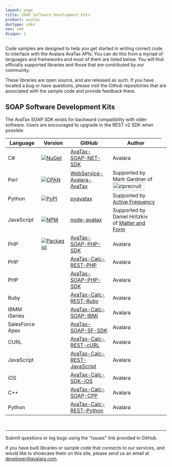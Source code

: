 ```yaml
---
layout: page
title: SOAP Software Development Kits
product: avaTax
doctype: sdks
nav: sdk
disqus: 1
---
```


Code samples are designed to help you get started in writing correct code to interface with the Avalara AvaTax APIs. You can do this from a myriad of languages and frameworks and most of them are listed below. You will find officially supported libraries and those that are contributed by our community.

These libraries are open source, and are released as such. If you have located a bug or have questions, please visit the Github repositories that are associated with the sample code and provide feedback there.

<h2>SOAP Software Development Kits</h2>

The AvaTax SOAP SDK exists for backward compatibility with older software.  Users are encouraged to upgrade to the REST v2 SDK when possible.

<div class="mobile-table">
    <table class="styled-table">
        <thead>
            <tr>
                <th>Language</th>
                <th>Version</th>
                <th>GitHub</th>
                <th>Author</th>
                <!-- removing until we have resources associated
                <th>Resources</th> -->
            </tr>
        </thead>
        <tbody>
        <tr>
            <td>C#</td>
            <td><a href="https://www.nuget.org/packages/Avalara.AvaTax.SoapClient/"><img src="https://img.shields.io/nuget/v/Avalara.AvaTax.SoapClient.svg?style=plastic" title="NuGet" alt="NuGet"/></a></td>
            <td><a href="https://github.com/avadev/AvaTax-SOAP-NET-SDK">AvaTax-SOAP-NET-SDK</a></td>
            <td>Avalara</td>
            <td></td>
        </tr>
        <tr>
            <td>Perl</td>
            <td><a href="https://metacpan.org/release/WebService-Avalara-AvaTax"><img src="https://img.shields.io/cpan/v/WebService-Avalara-AvaTax.svg?style=plastic" title="CPAN" alt="CPAN"/></a></td>
            <td><a href="https://github.com/mjgardner/WebService-Avalara-AvaTax">WebService-Avalara-AvaTax</a></td>
            <td>Supported by Mark Gardner of <a href="http://www.ziprecruiter.com"><img src="/public/images/blog/ziprecruiter_logo.png" alt="ziprecruiter.com" width="98" height="25" /></a></td>
            <td></td>
        </tr>
        <tr>
            <td>Python</td>
            <td><a href="https://pypi.python.org/pypi/PyAvaTax/1.3.8"><img src="https://img.shields.io/pypi/v/PyAvaTax.svg?style=plastic" title="PyPI" alt="PyPI"/></a></td>
            <td><a href="https://github.com/activefrequency/pyavatax/">pyavatax</a></td>
            <td>Supported by <a href="http://www.activefrequency.com/">Active Frequency</a></td>
            <td></td>
        </tr>
        <tr>
            <td>JavaScript</td>
            <td><a href="https://www.npmjs.com/package/avatax"><img src="https://img.shields.io/npm/v/npm.svg?style=plastic" title="NPM" alt="NPM"/></a></td>
            <td><a href="https://github.com/Matter-and-Form/node-avatax">node-avatax</a></td>
            <td>Supported by Daniel Hritzkiv of <a href="https://matterandform.net/">Matter and Form</a></td>
            <td></td>
        </tr>
        <tr>
            <td>PHP</td>
            <td><a href="https://packagist.org/packages/avalara/avatax"><img src="https://img.shields.io/packagist/v/avalara/avatax.svg?style=plastic" title="Packagist" alt="Packagist"/></a></td>
            <td><a href="https://github.com/avadev/AvaTax-SOAP-PHP-SDK">AvaTax-SOAP-PHP-SDK</a></td>
            <td>Avalara</td>
            <td></td>
        </tr>
        <tr>
            <td>PHP</td>
            <td></td>
            <td><a href="https://github.com/avadev/AvaTax-Calc-REST-PHP">AvaTax-Calc-REST-PHP</a></td>
            <td>Avalara</td>
        </tr>
        <tr>
            <td>PHP</td>
            <td></td>
            <td><a href="https://github.com/avadev/AvaTax-SOAP-PHP-SDK">AvaTax-SOAP-PHP-SDK</a></td>
            <td>Avalara</td>
        </tr>
        <tr>
            <td>Ruby</td>
            <td></td>
            <td><a href="https://github.com/avadev/AvaTax-Calc-REST-Ruby">AvaTax-Calc-REST-Ruby</a></td>
            <td>Avalara</td>
        </tr>
        <tr>
            <td>IBMM iSeries</td>
            <td></td>
            <td><a href="https://github.com/avadev/AvaTax-Calc-SOAP-IBMi">AvaTax-Calc-SOAP-IBMi</a></td>
            <td>Avalara</td>
        </tr>
        <tr>
            <td>SalesForce Apex</td>
            <td></td>
            <td><a href="https://github.com/avadev/AvaTax-SOAP-SF-SDK">AvaTax-SOAP-SF-SDK</a></td>
            <td>Avalara</td>
        </tr>
        <tr>
            <td>CURL</td>
            <td></td>
            <td><a href="https://github.com/avadev/AvaTax-Calc-REST-cURL">AvaTax-Calc-REST-cURL</a></td>
            <td>Avalara</td>
        </tr>
        <tr>
            <td>JavaScript</td>
            <td></td>
            <td><a href="https://github.com/avadev/AvaTax-Calc-REST-JavaScript">AvaTax-Calc-REST-JavaScript</a></td>
            <td>Avalara</td>
        </tr>
        <tr>
            <td>iOS</td>
            <td></td>
            <td><a href="https://github.com/avadev/AvaTax-Calc-SDK-iOS">AvaTax-Calc-SDK-iOS</a></td>
            <td>Avalara</td>
        </tr>
        <tr>
            <td>C++</td>
            <td></td>
            <td><a href="https://github.com/avadev/AvaTax-Calc-SOAP-CPP">AvaTax-Calc-SOAP-CPP</a></td>
            <td>Avalara</td>
        </tr>
        <tr>
            <td>Python</td>
            <td></td>
            <td><a href="https://github.com/avadev/AvaTax-Calc-REST-Python">AvaTax-Calc-REST-Python</a></td>
            <td>Avalara</td>
        </tr>
    </tbody>
    </table>
</div>

<br />

<hr />

Submit questions or log bugs using the "Issues" link provided in GitHub.

If you have built libraries or sample code that connects to our services, and would like to showcase them on this site, please send us an email at <a href="mailto:developer@avalara.com">developer@avalara.com.</a>
